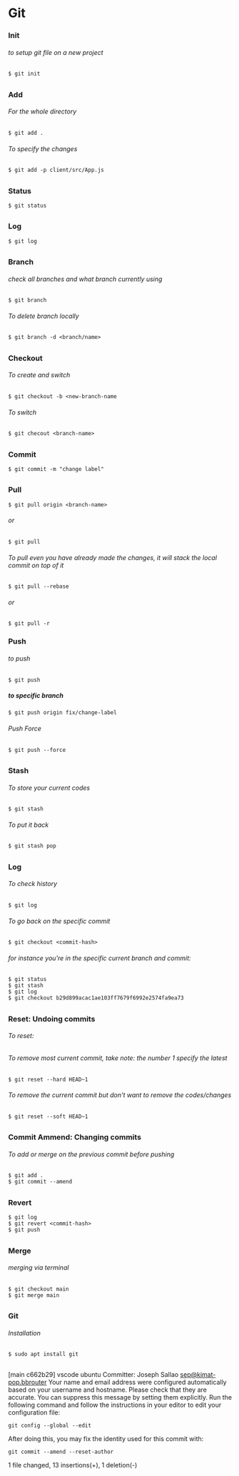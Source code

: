 # Git

### Init
###### to setup git file on a new project

`$ git init`

##

### Add
###### For the whole directory
`$ git add .`

###### To specify the changes
`$ git add -p client/src/App.js`

##

### Status
`$ git status`

##

### Log
`$ git log`

##

### Branch
###### check all branches and what branch currently using
`$ git branch`

###### To delete branch locally
`$ git branch -d <branch/name>`

##

### Checkout
###### To create and switch
`$ git checkout -b <new-branch-name`

###### To switch
`$ git checout <branch-name>`

##

### Commit
`$ git commit -m "change label"`

##

### Pull
`$ git pull origin <branch-name>`

###### or
`$ git pull`

###### To pull even you have already made the changes, it will stack the local commit on top of it
`$ git pull --rebase`

###### or 
`$ git pull -r`

### Push
###### to push
`$ git push`

##### to specific branch
`$ git push origin fix/change-label`

###### Push Force
`$ git push --force`

##

### Stash
###### To store your current codes
`$ git stash`

###### To put it back
`$ git stash pop`

##

### Log
###### To check history
`$ git log`

###### To go back on the specific commit
`$ git checkout <commit-hash>`

###### for instance you're in the specific current branch and commit:
```
$ git status
$ git stash
$ git log
$ git checkout b29d899acac1ae103ff7679f6992e2574fa9ea73
```

##

### Reset: Undoing commits
###### To reset:

###### To remove most current commit, take note: the number 1 specify the latest

`$ git reset --hard HEAD~1`

###### To remove the current commit but don't want to remove the codes/changes

`$ git reset --soft HEAD~1`

##

### Commit Ammend: Changing commits
###### To add or merge on the previous commit before pushing
```
$ git add .
$ git commit --amend
```

##

### Revert
```
$ git log
$ git revert <commit-hash>
$ git push
```

##

### Merge
###### merging via terminal
```
$ git checkout main
$ git merge main
```

##



### Git
###### Installation
`$ sudo apt install git`

##


[main c662b29] vscode ubuntu
 Committer: Joseph Sallao <sep@kimat-pop.bbrouter>
Your name and email address were configured automatically based
on your username and hostname. Please check that they are accurate.
You can suppress this message by setting them explicitly. Run the
following command and follow the instructions in your editor to edit
your configuration file:

    git config --global --edit

After doing this, you may fix the identity used for this commit with:

    git commit --amend --reset-author

 1 file changed, 13 insertions(+), 1 deletion(-)